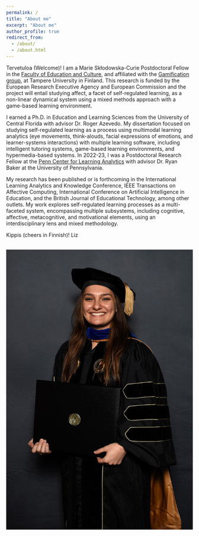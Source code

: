 ```yaml
---
permalink: /
title: "About me"
excerpt: "About me"
author_profile: true
redirect_from: 
  - /about/
  - /about.html
---
```


Tervetuloa (Welcome)! I am a Marie Skłodowska-Curie Postdoctoral Fellow in the [Faculty of Education and Culture](https://www.tuni.fi/en/about-us/faculty-education-and-culture), and affiliated with the [Gamification group](https://webpages.tuni.fi/gamification/), at Tampere University in Finland. This research is funded by the European Research Executive Agency and European Commission and the project will entail studying affect, a facet of self-regulated learning, as a non-linear dynamical system using a mixed methods approach with a game-based learning environment.

I earned a Ph.D. in Education and Learning Sciences from the University of Central Florida with advisor Dr. Roger Azevedo. My dissertation focused on studying self-regulated learning as a process using multimodal learning analytics (eye movements, think-alouds, facial expressions of emotions, and learner-systems interactions) with multiple learning software, including intelligent tutoring systems, game-based learning environments, and hypermedia-based systems. In 2022-23, I was a Postdoctoral Research Fellow at the [Penn Center for Learning Analytics](https://learninganalytics.upenn.edu/index.html) with advisor Dr. Ryan Baker at the University of Pennsylvania.

My research has been published or is forthcoming in the International Learning Analytics and Knowledge Conference, IEEE Transactions on Affective Computing, International Conference on Artificial Intelligence in Education, and the British Journal of Educational Technology, among other outlets. My work explores self-regulated learning processes as a multi-faceted system, encompassing multiple subsystems, including cognitive, affective, metacognitive, and motivational elements, using an interdisciplinary lens and mixed methodology. 

Kippis (cheers in Finnish)!
Liz


<br/><img src='/images/IMG_9280.JPG'>
